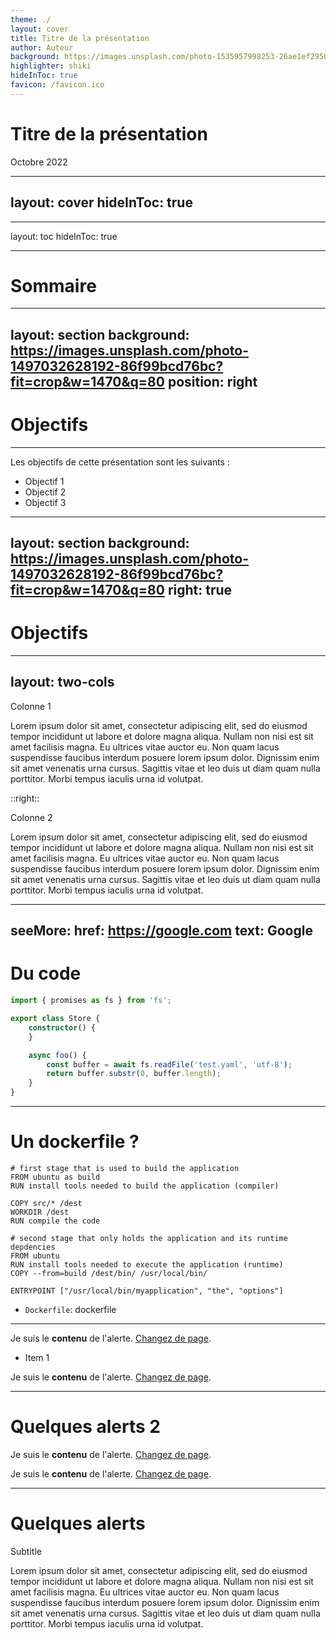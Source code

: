 ```yaml
---
theme: ./
layout: cover
title: Titre de la présentation
author: Auteur
background: https://images.unsplash.com/photo-1535957998253-26ae1ef29506?fit=crop&w=736&q=80
highlighter: shiki
hideInToc: true
favicon: /favicon.ico
---
```


# Titre de la présentation

Octobre 2022

---
layout: cover
hideInToc: true
---

---
layout: toc
hideInToc: true

---

# Sommaire

<Toc columns="2" listClass="!list-none"> </Toc>


---
layout: section
background: https://images.unsplash.com/photo-1497032628192-86f99bcd76bc?fit=crop&w=1470&q=80
position: right
---
# <carbon-ai-status-complete/> Objectifs

---

Les objectifs de cette présentation sont les suivants :
- Objectif 1
- Objectif 2
- Objectif 3

---
layout: section
background: https://images.unsplash.com/photo-1497032628192-86f99bcd76bc?fit=crop&w=1470&q=80
right: true
---

# Objectifs

---
layout: two-cols
---

Colonne 1

Lorem ipsum dolor sit amet, consectetur adipiscing elit, sed do eiusmod tempor incididunt ut labore et dolore magna aliqua. Nullam non nisi est sit amet facilisis magna. Eu ultrices vitae auctor eu. Non quam lacus suspendisse faucibus interdum posuere lorem ipsum dolor. Dignissim enim sit amet venenatis urna cursus. Sagittis vitae et leo duis ut diam quam nulla porttitor. Morbi tempus iaculis urna id volutpat.

::right::

Colonne 2

Lorem ipsum dolor sit amet, consectetur adipiscing elit, sed do eiusmod tempor incididunt ut labore et dolore magna aliqua. Nullam non nisi est sit amet facilisis magna. Eu ultrices vitae auctor eu. Non quam lacus suspendisse faucibus interdum posuere lorem ipsum dolor. Dignissim enim sit amet venenatis urna cursus. Sagittis vitae et leo duis ut diam quam nulla porttitor. Morbi tempus iaculis urna id volutpat.


---
seeMore:
    href: https://google.com
    text: Google
---

# Du code

```ts
import { promises as fs } from 'fs';

export class Store {
    constructor() {
    }

    async foo() {
        const buffer = await fs.readFile('test.yaml', 'utf-8');
        return buffer.substr(0, buffer.length);
    }
}
```

---

# Un dockerfile ?

```docker	
# first stage that is used to build the application
FROM ubuntu as build
RUN install tools needed to build the application (compiler)

COPY src/* /dest
WORKDIR /dest
RUN compile the code

# second stage that only holds the application and its runtime depdencies
FROM ubuntu
RUN install tools needed to execute the application (runtime)
COPY --from=build /dest/bin/ /usr/local/bin/

ENTRYPOINT ["/usr/local/bin/myapplication", "the", "options"]
```
- `Dockerfile`: dockerfile

---

<Alert title="Titre de l'alerte" color="orange">

Je suis le **contenu** de l'alerte. [Changez de page](/1).

</Alert>

<Alert class="mt-8" title="Titre de l'alerte" color="red">

- Item 1

</Alert>

<Alert class="mt-8" title="Titre de l'alerte" color="yellow">

Je suis le **contenu** de l'alerte. [Changez de page](/1).

</Alert>

---

# Quelques alerts 2

<Alert class="mt-8" title="Titre de l'alerte" color="blue">

Je suis le **contenu** de l'alerte. [Changez de page](/1).

</Alert>

<Alert class="mt-8" title="Titre de l'alerte" color="green">

Je suis le **contenu** de l'alerte. [Changez de page](/1).

</Alert>

---

# Quelques alerts

Subtitle

Lorem ipsum dolor sit amet, consectetur adipiscing elit, sed do eiusmod tempor incididunt ut labore et dolore magna aliqua. Nullam non nisi est sit amet facilisis magna. Eu ultrices vitae auctor eu. Non quam lacus suspendisse faucibus interdum posuere lorem ipsum dolor. Dignissim enim sit amet venenatis urna cursus. Sagittis vitae et leo duis ut diam quam nulla porttitor. Morbi tempus iaculis urna id volutpat.

